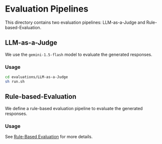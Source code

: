 # Evaluation Pipelines

This directory contains two evaluation pipelines: LLM-as-a-Judge and Rule-based-Evaluation.

## LLM-as-a-Judge

We use the `gemini-1.5-flash` model to evaluate the generated responses.

### Usage
```bash
cd evaluations/LLM-as-a-Judge
sh run.sh
```


## Rule-based-Evaluation

We define a rule-based evaluation pipeline to evaluate the generated responses.

### Usage

See [Rule-Based Evaluation](Rule_based/README.md) for more details.

